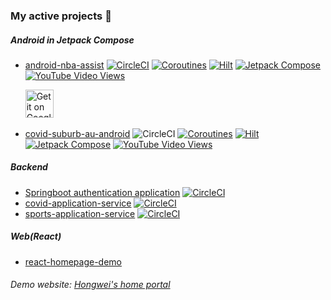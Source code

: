 ### My active projects 👋
##### Android in Jetpack Compose
- [android-nba-assist](https://github.com/hongwei-bai/android-nba-assist) [![CircleCI](https://img.shields.io/circleci/build/github/hongwei-bai/android-nba-assist?logo=CircleCI&token=24%3Ae1%3A67%3Afb%3Ab1%3A8b%3Aaa%3A74%3Af3%3Ac1%3Af6%3A5a%3Ace%3Ac6%3A06%3A9a)](https://app.circleci.com/pipelines/github/hongwei-bai/android-nba-assist?branch=main)
[![Coroutines](https://img.shields.io/badge/kotlin%20coroutines-in%20use-83B81A?style=for-the-bedge&logo=Kotlin)](./README.md)
[![Hilt](https://img.shields.io/badge/hilt-in%20use-83B81A?style=for-the-bedge&logo=Google)](./README.md)
[![Jetpack Compose](https://img.shields.io/badge/jetpack%20compose-in%20use-83B81A?style=for-the-bedge&logo=Jetpack%20Compose)](./README.md)
[![YouTube Video Views](https://img.shields.io/youtube/views/l-4lD2POrqw?style=social)](https://www.youtube.com/watch?v=l-4lD2POrqw)

&nbsp;&nbsp;&nbsp;&nbsp;&nbsp;&nbsp;<a href='https://play.google.com/store/apps/details?id=com.hongwei.android_nba_assist'><img alt='Get it on Google Play' src='https://play.google.com/intl/en_us/badges/images/generic/en_badge_web_generic.png' height="45px"/></a>

- [covid-suburb-au-android](https://github.com/hongwei-bai/covid-suburb-au-android) ![CircleCI](https://img.shields.io/circleci/build/github/hongwei-bai/covid-suburb-au-android?logo=CircleCI&style=plastic&token=97%3Ae2%3A9f%3Ae4%3Ad6%3Aa4%3Aa3%3Ab1%3A02%3Aa4%3Aab%3Aad%3Aa5%3Ac4%3A21%3A73)
[![Coroutines](https://img.shields.io/badge/kotlin%20coroutines-in%20use-83B81A?style=for-the-bedge&logo=Kotlin)](./README.md)
[![Hilt](https://img.shields.io/badge/hilt-in%20use-83B81A?style=for-the-bedge&logo=Google)](./README.md)
[![Jetpack Compose](https://img.shields.io/badge/jetpack%20compose-in%20use-83B81A?style=for-the-bedge&logo=Jetpack%20Compose)](./README.md)
[![YouTube Video Views](https://img.shields.io/youtube/views/apAOzJ2zh6s?style=social)](https://www.youtube.com/watch?v=apAOzJ2zh6s)

##### Backend
- [Springboot authentication application](https://github.com/hongwei-bai/application-service-authentication) [![CircleCI](https://circleci.com/gh/hongwei-bai/application-service-authentication/tree/master.svg?style=svg)](https://circleci.com/gh/hongwei-bai/application-service-authentication/tree/master)
- [covid-application-service](https://github.com/hongwei-bai/covid-application-service) [![CircleCI](https://circleci.com/gh/hongwei-bai/covid-application-service/tree/main.svg?style=svg)](https://circleci.com/gh/hongwei-bai/covid-application-service/tree/main)
- [sports-application-service](https://github.com/hongwei-bai/application-service-sports) [![CircleCI](https://circleci.com/gh/hongwei-bai/application-service-sports/tree/main.svg?style=svg)](https://circleci.com/gh/hongwei-bai/application-service-sports/tree/main)

##### Web(React)
- [react-homepage-demo](https://github.com/hongwei-bai/react-homepage-demo)

###### Demo website: [Hongwei's home portal](https://hongwei-test1.top/)

<!--
**hongwei-bai/hongwei-bai** is a ✨ _special_ ✨ repository because its `README.md` (this file) appears on your GitHub profile.

Here are some ideas to get you started:

- 🔭 I’m currently working on ...
- 🌱 I’m currently learning ...
- 👯 I’m looking to collaborate on ...
- 🤔 I’m looking for help with ...
- 💬 Ask me about ...
- 📫 How to reach me: ...
- 😄 Pronouns: ...
- ⚡ Fun fact: ...
-->
